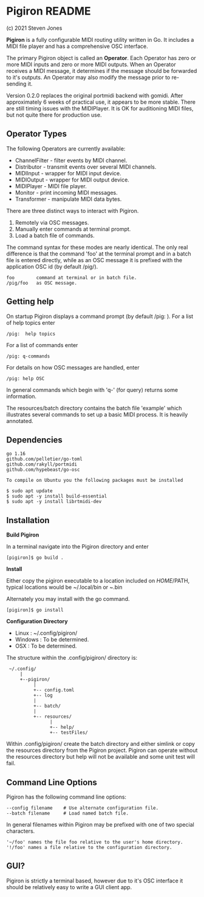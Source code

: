 # Pigiron README

(c) 2021 Steven Jones  

**Pigiron** is a fully configurable MIDI routing utility written in Go.  It
includes a MIDI file player and has a comprehensive OSC interface. 

The primary Pigiron object is called an **Operator**.  Each Operator has
zero or more MIDI inputs and zero or more MIDI outputs.   When an Operator
receives a MIDI message, it determines if the message should be forwarded
to it's outputs.  An Operator may also modify the message prior to
re-sending it.  


Version 0.2.0 replaces the original portmidi backend with gomidi.   After
approximately 6 weeks of practical use, it appears to be more stable.  There
are still timing issues with the MIDIPlayer.  It is OK for auditioning MIDI
files, but not quite there for production use. 



## Operator Types

The following Operators are currently available:


- ChannelFilter - filter events by MIDI channel.
- Distributor - transmit events over several MIDI channels.
- MIDIInput - wrapper for MIDI input device.
- MIDIOutput - wrapper for MIDI output device.
- MIDIPlayer - MIDI file player.
- Monitor - print incoming MIDI messages.
- Transformer - manipulate MIDI data bytes.


There are three distinct ways to interact with Pigiron.

1. Remotely via OSC messages.
2. Manually enter commands at terminal prompt.
3. Load a batch file of commands.


The command syntax for these modes are nearly identical.  The only real
difference is that the command 'foo' at the terminal prompt and in a batch
file is entered directly, while as an OSC message it is prefixed with the
application OSC id (by default /pig/).

	foo        command at terminal or in batch file.
	/pig/foo   as OSC message.
	

## Getting help

On startup Pigiron displays a command prompt (by default /pig: ).   For a
list of help topics enter

	/pig:  help topics
	
For a list of commands enter

	/pig: q-commands
	
For details on how OSC messages are handled, enter

	/pig: help OSC
	
In general commands which begin with 'q-' (for query) returns some
information.  

The resources/batch directory contains the batch file 'example'
which illustrates several commands to set up a basic MIDI process.
It is heavily annotated.


## Dependencies
    go 1.16
	github.com/pelletier/go-toml
	github.com/rakyll/portmidi
    github.com/hypebeast/go-osc

    To compile on Ubuntu you the following packages must be installed

    $ sudo apt update
    $ sudo apt -y install build-essential
    $ sudo apt -y install librtmidi-dev


## Installation

**Build Pigiron**


In a terminal navigate into the Pigiron directory and enter

    [pigiron]$ go build .


**Install**

Either copy the pigiron executable to a location included on $HOME/$PATH, typical
locations would be ~/.local/bin or ~.bin

Alternately you may install with the go command.

    [pigiron]$ go install 


**Configuration Directory**

- Linux   : ~/.config/pigiron/
- Windows : To be determined.
- OSX     : To be determined.

The structure within the .config/pigiron/ directory is:

     ~/.config/
         |
         +--pigiron/
              |
              +-- config.toml
              +-- log
              |
              +-- batch/
              |
              +-- resources/
                    |
                    +-- help/
                    +-- testFiles/

   

Within .config/pigiron/ create the batch directory and either simlink or
copy the resources directory from the Pigiron project.   Pigiron can
operate without the resources directory but help will not be available and
some unit test will fail.  



## Command Line Options

Pigiron has the following command line options:

    --config filename    # Use alternate configuration file.
    --batch filename     # Load named batch file.

In general filenames within Pigiron may be prefixed with one of two special
characters.  

    '~/foo' names the file foo relative to the user's home directory.
    '!/foo' names a file relative to the configuration directory.
  
## GUI?

Pigiron is strictly a terminal based, however due to it's OSC
interface it should be relatively easy to write a GUI client app.  


